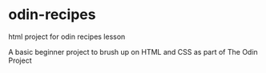 # odin-recipes
html project for odin recipes lesson

A basic beginner project to brush up on HTML and CSS as part of The Odin Project
